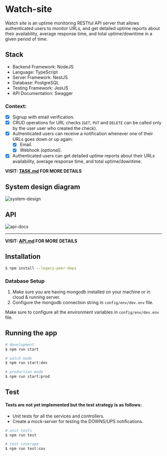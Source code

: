 # Watch-site
 Watch site is an uptime monitoring RESTful API server that allows authenticated users to monitor URLs, and get detailed uptime reports about their availability, average response time, and total uptime/downtime in a given period of time.



## Stack

- Backend Framework: NodeJS
- Language: TypeScript
- Server Framework: NestJS
- Database: PostgreSQL
- Testing Framework: JestJS
- API Documentation: Swagger

<!-- 
- Functions documentations:
```ts
/** Does something interesting
* 
* @param Place $where Where something interesting takes place
* @param integer $repeat How many times something interesting should happen
*
* @throws Some_Exception_Class If something interesting cannot happen
* @return Status
*/
``` -->

### Context:

- [x] Signup with email verification. 
- [x] CRUD operations for URL checks (`GET`, `PUT` and `DELETE` can be called only by the user user who created the check). 
- [x] Authenticated users can receive a notification whenever one of their URLs goes down or up again:
  - [x] Email.
  - [x] Webhook *(optional)*.
- [x] Authenticated users can get detailed uptime reports about their URLs availability, average response time, and total uptime/downtime.

**VISIT: [TASK.md](./TASK.md) FOR MORE DETAILS**

## System design diagram

![system-design](./assets/design.png)

## API

![api-docs](./assets/api.png)

<hr/>


**VISIT: [API.md](./API.md) FOR MORE DETAILS**


## Installation

```bash
$ npm install --legacy-peer-deps
```

### Database Setup
1. Make sure you are having mongodb installed on your machine or in cloud & running server.
2. Configure the mongodb connection string in `config/env/dev.env` file.

Make sure to configure all the environment variables in `config/env/dev.env` file.

## Running the app

```bash
# development
$ npm run start

# watch mode
$ npm run start:dev

# production mode
$ npm run start:prod
```

## Test

#### Tests are not yet implemented but the test strategy is as follows:
- Unit tests for all the services and controllers.
- Create a mock-server for testing the DOWNS/UPS notifications.

```bash
# unit tests
$ npm run test

# test coverage
$ npm run test:cov
```
